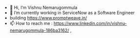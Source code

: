 - 👋 Hi, I’m Vishnu Nemarugommula
- 🌱 I’m currently working in ServiceNow as a Software Engineer
- building https://www.promptweave.in/
- 📫 How to reach me : https://www.linkedin.com/in/vishnu-nemarugommula-186ba3162/ , 

<!---
nemarugommula/nemarugommula is a ✨ special ✨ repository because its `README.md` (this file) appears on your GitHub profile.
You can click the Preview link to take a look at your changes.
--->
